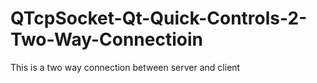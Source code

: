 # QTcpSocket-Qt-Quick-Controls-2-Two-Way-Connectioin
This is a two way connection between server and client
